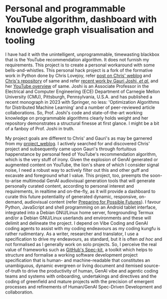 # Personal and programmable YouTube algorithm, dashboard with knowledge graph visualisation and tooling #

I have had it with the unintelligent, unprogrammable, timewasting blackbox that is the YouTube recommendation algorithm. It does not furnish my requirements. This project is to create a personal workaround with some bells-and-whistles. This personal hack project is a fork of the formative work in Python done by Chris Lovejoy, refer [post on Chris' weblog](https://chrislovejoy.me/youtube-algorithm) and [Chris's repository](https://github.com/chris-lovejoy/YouTube-video-finder) of same and refer [recent work by Gauri Joshi, *et al.*](https://github.com/rosadiaznewyork/video-finder-algorithm) and her [YouTube overview](https://youtu.be/r5Y1I1Zol2k?si=ScYVKV89Q950sAmo) of same. Joshi is an Associate Professor in the Electrical and Computer Engineering (ECE) Department of Carnegie Mellon University (CMU), Pittsburgh, Pennsylvania, U.S.A. and has published a recent monograph in 2023 with Springer, no less: 'Optimization Algorithms for Distributed Machine Learning' and a number of peer-reviewed article collaborations. So, Prof. Joshi's code and state-of-the-art working knowledge on programmable algorithms clearly holds weight and her repository demonstrates a structural finesse at first glance. I might be a bit of a fanboy of Prof. Joshi in truth. 

My project goals are different to Chris' and Gauri's as may be garnered from my [project_weblog](/project_weblog/project_weblog.md). I actively searched for and discovered Chris' project and subsequently came upon Gauri's through fortuitous happenstance by personal feed of YouTube's recommendation algorithm, which is the very stuff of irony. Given the explosion of GenAI generated or augmented content on YouTube, the lion's share of which I consider signal noise, I need a robust way to actively filter out this and other guff and excavate and foreground what I value. This project, too, preempts the soon-to-arise multimodal GenAI audiovisual generation tools that will generate personally curated content, according to personal interest and requirements, in realtime and on-the-fly, as it will provide a dashboard to curate this future potentiality of generated dynamic, responsive, on-demand, audiovisual content (refer [Preparing for Possible Futures](/project_weblog/preparing_for_possible_futures.md)). I favour Python, JavaScript and shell programming on an Android tablet interface, integrated into a Debian GNU/Linux home server, foregrounding Termux and/or a Debian GNU/Linux userlands and environments and these will delimit and delineate the project. I depend on Vibe Coding and GenAI coding agents to assist with my coding endeavours as my coding kungfu is rather rudimentary. As a writer, researcher and translator, I use a specification to drive my endeavours, as standard, but it is often *ad hoc* and not formalised as I generally work on solo projects. So, I perceive the real value of frameworks such as [GitHub's Spec-kit](https://github.com/github/spec-kit), a toolkit which helps to structure and formalise a working software development project specification that is human- and machine-readable that constitutes an unambiguous, dynamic evergreen or living document and itemised source-of-truth to drive the productivity of human, GenAI vibe and agentic coding teams and systems with onboarding, undertakings and directives and the coding of greenfield and mature projects with the precision of emergent processes and refinements of Human/GenAI Spec-Driven Development and collaboration.


